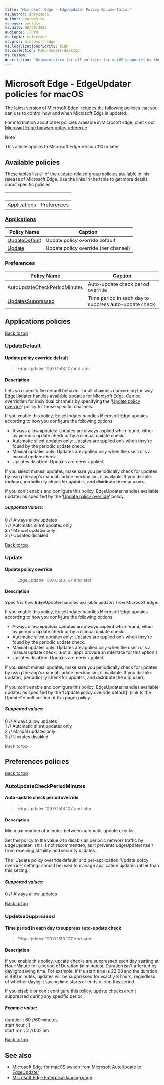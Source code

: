 ```yaml
---
title: "Microsoft Edge - EdgeUpdater Policy Documentation"
ms.author: apryzgoda
author: dan-wesley
manager: azeigler
ms.date: 08/30/2023
audience: ITPro
ms.topic: reference
ms.prod: microsoft-edge
ms.localizationpriority: high
ms.collection: M365-modern-desktop
ms.custom: 
description: "Documentation for all policies for macOS supported by the EdgeUpdater"
---
```


# Microsoft Edge - EdgeUpdater policies for macOS

The latest version of Microsoft Edge includes the following policies that you can use to control how and when Microsoft Edge is updated.

For information about other policies available in Microsoft Edge, check out [Microsoft Edge browser policy reference](microsoft-edge-policies.md)

> [!NOTE]
> This article applies to Microsoft Edge version 113 or later.

## Available policies

These tables list all of the update-related group policies available in this release of Microsoft Edge. Use the links in the table to get more details about specific policies.

|&nbsp;|&nbsp;|
|-|-|
|[Applications](#applications)|[Preferences](#preferences)|

### [Applications](#applications-policies)
|Policy Name|Caption|
|-|-|
|[UpdateDefault](#updatedefault)|Update policy override default|
|[Update](#update)|Update policy override (per channel)|

### [Preferences](#preferences-policies)
|Policy Name|Caption|
|-|-|
|[AutoUpdateCheckPeriodMinutes](#autoupdatecheckperiodminutes)|Auto-update check period override|
|[UpdatesSuppressed](#updatessuppressed)|Time period in each day to suppress auto-update check|
<!-- ==================================================== -->
## Applications policies

[Back to top](#microsoft-edge---edgeupdater-policies-for-macos)

### UpdateDefault

#### Update policy override default

>EdgeUpdater 109.0.1518.107and later

#### Description

Lets you specify the default behavior for all channels concerning the way EdgeUpdater handles available updates for Microsoft Edge. Can be overridden for individual channels by specifying the '[Update policy override](#update)' policy for those specific channels.

If you enable this policy, EdgeUpdater handles Microsoft Edge updates according to how you configure the following options:

* Always allow updates: Updates are always applied when found, either by periodic update check or by a manual update check.
* Automatic silent updates only: Updates are applied only when they're found by the periodic update check.
*  Manual updates only: Updates are applied only when the user runs a manual update check.
*  Updates disabled: Updates are never applied.

If you select manual updates, make sure you periodically check for updates by using the app's manual update mechanism, if available. If you disable updates, periodically check for updates, and distribute them to users.

If you don't enable and configure this policy, EdgeUpdater handles available updates as specified by the '[Update policy override](#update)' policy.

##### Supported values:

0 // Always allow updates<br>
1 // Automatic silent updates only<br>
2 // Manual updates only<br>
3 // Updates disabled<br>

[Back to top](#microsoft-edge---edgeupdater-policies-for-macos)
<!-- ====================TEMP END ======================== -->

### Update

#### Update policy override

>EdgeUpdater 109.0.1518.107 and later

#### Description

Specifies how EdgeUpdater handles available updates from Microsoft Edge.

If you enable this policy, EdgeUpdater handles Microsoft Edge updates according to how you configure the following options:

* Always allow updates: Updates are always applied when found, either by periodic update check or by a manual update check.
* Automatic silent updates only: Updates are applied only when they're found by the periodic update check.
* Manual updates only: Updates are applied only when the user runs a manual update check. (Not all apps provide an interface for this option.)
* Updates disabled: Updates are never applied.

If you select manual updates, make sure you periodically check for updates by using the app's manual update mechanism, if available. If you disable updates, periodically check for updates, and distribute them to users.

If you don't enable and configure this policy, EdgeUpdater handles available updates as specified by the '[Update policy override default]' (link to the UpdateDefault section of this page) policy.

##### Supported values:

0 // Always allow updates<br>
1 // Automatic silent updates only<br>
2 // Manual updates only<br>
3 // Updates disabled<br>

[Back to top](#microsoft-edge---edgeupdater-policies-for-macos)
<!-- ==================================================== -->
## Preferences policies

[Back to top](#microsoft-edge---edgeupdater-policies-for-macos)

### AutoUpdateCheckPeriodMinutes

#### Auto-update check period override

>EdgeUpdater 109.0.1518.107 and later

#### Description

Minimum number of minutes between automatic update checks.

Set this policy to the value 0 to disable all periodic network traffic by EdgeUpdater. This is not recommended, as it prevents EdgeUpdater itself from receiving stability and security updates.

The 'Update policy override default' and per-application 'Update policy override' settings should be used to manage application updates rather than this setting.

##### Supported values:

0 // Always allow updates

[Back to top](#microsoft-edge---edgeupdater-policies-for-macos)


### UpdatesSuppressed

#### Time period in each day to suppress auto-update check

>EdgeUpdater 109.0.1518.107 and later

#### Description

If you enable this policy, update checks are suppressed each day starting at Hour:Minute for a period of Duration (in minutes). Duration isn't affected by daylight saving time. For example, if the start time is 22:00 and the duration is 480 minutes, updates will be suppressed for exactly 8 hours, regardless of whether daylight saving time starts or ends during this period.

If you disable or don't configure this policy, update checks aren't suppressed during any specific period.

##### Example value:

duration   : 60 //60 minutes<br>
start hour : 1<br> 
start min  : 2 //1:02 am<br>

[Back to top](#microsoft-edge---edgeupdater-policies-for-macos)


<!-- ==================================================== -->
## See also

* [Microsoft Edge for macOS switch from Microsoft AutoUpdate to EdgeUpdater](/deployedge/edge-learnmore-edgeupdater-for-macos)
* [Microsoft Edge Enterprise landing page](https://aka.ms/EdgeEnterprise)
